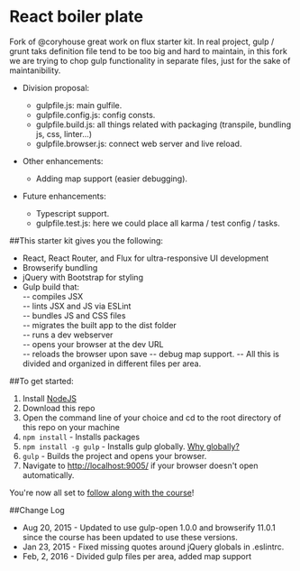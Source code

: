 # React boiler plate

Fork of @coryhouse great work on flux starter kit. In real project, gulp / grunt taks definition file tend to be too big and hard to maintain, in this fork we are  trying to chop gulp functionality in separate files, just for the sake of maintanibility.

- Division proposal:

  + gulpfile.js: main gulfile.
  + gulpfile.config.js: config consts.
  + gulpfile.build.js: all things related with packaging (transpile, bundling js, css, linter...)
  + gulpfile.browser.js: connect web server and live reload.

- Other enhancements:
  + Adding map support (easier debugging).

- Future enhancements:
  + Typescript support.
  + gulpfile.test.js: here we could place all karma / test config / tasks.

##This starter kit gives you the following:

- React, React Router, and Flux for ultra-responsive UI development  
- Browserify bundling  
- jQuery with Bootstrap for styling  
- Gulp build that:  
-- compiles JSX  
-- lints JSX and JS via ESLint  
-- bundles JS and CSS files  
-- migrates the built app to the dist folder  
-- runs a dev webserver  
-- opens your browser at the dev URL  
-- reloads the browser upon save
-- debug map support.
-- All this is divided and organized in different files per area.

##To get started:  
1. Install [NodeJS](http://www.nodejs.org)  
2. Download this repo
3. Open the command line of your choice and cd to the root directory of this repo on your machine  
4. `npm install` - Installs packages
5. `npm install -g gulp` - Installs gulp globally. [Why globally?](http://stackoverflow.com/questions/22115400/why-do-we-need-to-install-gulp-globally-and-locally)
5. `gulp` - Builds the project and opens your browser.
6. Navigate to [http://localhost:9005/](http://localhost:9005/) if your browser doesn't open automatically.

You're now all set to [follow along with the course](http://www.pluralsight.com/author/cory-house)!


##Change Log
* Aug 20, 2015 - Updated to use gulp-open 1.0.0 and browserify 11.0.1 since the course has been updated to use these versions.  
* Jan 23, 2015 - Fixed missing quotes around jQuery globals in .eslintrc.
* Feb, 2, 2016 - Divided gulp files per area, added map support
